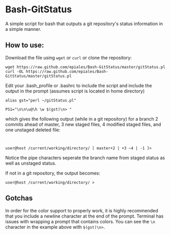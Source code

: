 Bash-GitStatus
==============

A simple script for bash that outputs a git repository's status information in a simple manner.

How to use:
-----------

Download the file using ``wget`` or ``curl`` or clone the repository:

```
wget https://raw.github.com/epiales/Bash-GitStatus/master/gitStatus.pl
curl -OL https://raw.github.com/epiales/Bash-GitStatus/master/gitStatus.pl
```

Edit your .bash_profile or .bashrc to include the script and include the output in the prompt (assumes script is located in home directory)

```
alias gst="perl ~/gitStatus.pl"

PS1="\n\n\u@\h \w $(gst)\n> "
```

which gives the following output (while in a git repository) for a branch 2 commits ahead of master, 3 new staged files, 4 modified staged files, and one unstaged deleted file:
```


user@host /current/working/directory/ [ master+2 | +3 ~4 | -1 ]> 
```

Notice the pipe characters seperate the branch name from staged status as well as unstaged status.


If not in a git repository, the output becomes:
```
user@host /current/working/directory/ >
```

## Gotchas

In order for the color support to properly work, it is highly recommended that you include a newline character at the end of the prompt. Terminal has issues with wrapping a prompt that contains colors. You can see the `\n` character in the example above with `$(gst)\n>`.
